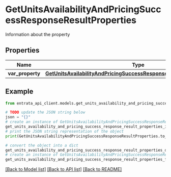 # GetUnitsAvailabilityAndPricingSuccessResponseResultProperties

Information about the property

## Properties

Name | Type | Description | Notes
------------ | ------------- | ------------- | -------------
**var_property** | [**GetUnitsAvailabilityAndPricingSuccessResponseResultPropertiesProperty**](GetUnitsAvailabilityAndPricingSuccessResponseResultPropertiesProperty.md) |  | 

## Example

```python
from entrata_api_client.models.get_units_availability_and_pricing_success_response_result_properties import GetUnitsAvailabilityAndPricingSuccessResponseResultProperties

# TODO update the JSON string below
json = "{}"
# create an instance of GetUnitsAvailabilityAndPricingSuccessResponseResultProperties from a JSON string
get_units_availability_and_pricing_success_response_result_properties_instance = GetUnitsAvailabilityAndPricingSuccessResponseResultProperties.from_json(json)
# print the JSON string representation of the object
print(GetUnitsAvailabilityAndPricingSuccessResponseResultProperties.to_json())

# convert the object into a dict
get_units_availability_and_pricing_success_response_result_properties_dict = get_units_availability_and_pricing_success_response_result_properties_instance.to_dict()
# create an instance of GetUnitsAvailabilityAndPricingSuccessResponseResultProperties from a dict
get_units_availability_and_pricing_success_response_result_properties_from_dict = GetUnitsAvailabilityAndPricingSuccessResponseResultProperties.from_dict(get_units_availability_and_pricing_success_response_result_properties_dict)
```
[[Back to Model list]](../README.md#documentation-for-models) [[Back to API list]](../README.md#documentation-for-api-endpoints) [[Back to README]](../README.md)



